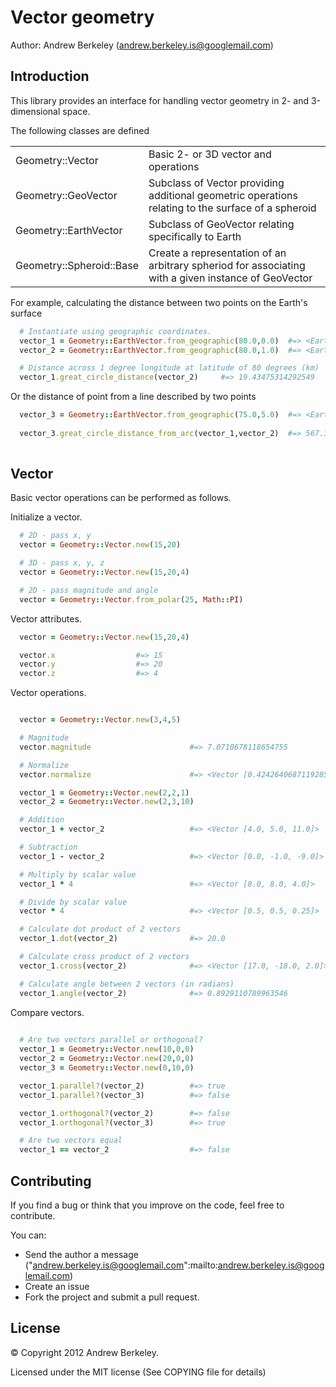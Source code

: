 Vector geometry
========

Author: Andrew Berkeley (andrew.berkeley.is@googlemail.com)

Introduction
------------
This library provides an interface for handling vector geometry in 2- and 3-dimensional space.

The following classes are defined

<table>
  <tr>
    <td>Geometry::Vector</td>
    <td> Basic 2- or 3D vector and operations</td>
  </tr>
  <tr>
    <td>Geometry::GeoVector</td>
    <td>Subclass of Vector providing additional geometric operations relating to the surface of a spheroid</td>
  </tr>
  <tr>
    <td>Geometry::EarthVector</td>
    <td>Subclass of GeoVector relating specifically to Earth</td>
  </tr>
  <tr>
    <td>Geometry::Spheroid::Base</td>
    <td>Create a representation of an arbitrary spheriod for associating with a given instance of GeoVector</td>
  </tr>
</table>

For example, calculating the distance between two points on the Earth's surface

```ruby
  # Instantiate using geographic coordinates.
  vector_1 = Geometry::EarthVector.from_geographic(80.0,0.0)  #=> <EarthVector [1111.1648732245053, 0.0, 6259.542946575613]>
  vector_2 = Geometry::EarthVector.from_geographic(80.0,1.0)  #=> <EarthVector [1110.9956374322653, 19.392500986346672, 6259.542946575613]>

  # Distance across 1 degree longitude at latitude of 80 degrees (km)
  vector_1.great_circle_distance(vector_2)     #=> 19.43475314292549
```

Or the distance of point from a line described by two points
```ruby
  vector_3 = Geometry::EarthVector.from_geographic(75.0,5.0)  #=> <EarthVector [1649.6615168294907, 144.3266813775607, 6138.7656676742445]>
  
  vector_3.great_circle_distance_from_arc(vector_1,vector_2)  #=> 567.3634356328112
 
```

Vector
------

Basic vector operations can be performed as follows.

Initialize a vector.

```ruby
  # 2D - pass x, y
  vector = Geometry::Vector.new(15,20)

  # 3D - pass x, y, z
  vector = Geometry::Vector.new(15,20,4)

  # 2D - pass magnitude and angle 
  vector = Geometry::Vector.from_polar(25, Math::PI)
```

Vector attributes.

```ruby
  vector = Geometry::Vector.new(15,20,4)

  vector.x                  #=> 15
  vector.y                  #=> 20
  vector.z                  #=> 4

```

Vector operations.

```ruby

  vector = Geometry::Vector.new(3,4,5)

  # Magnitude
  vector.magnitude                      #=> 7.0710678118654755

  # Normalize
  vector.normalize                      #=> <Vector [0.4242640687119285, 0.565685424949238, 0.7071067811865475]>

  vector_1 = Geometry::Vector.new(2,2,1)
  vector_2 = Geometry::Vector.new(2,3,10)

  # Addition
  vector_1 + vector_2                   #=> <Vector [4.0, 5.0, 11.0]>

  # Subtraction
  vector_1 - vector_2                   #=> <Vector [0.0, -1.0, -9.0]>

  # Multiply by scalar value
  vector_1 * 4                          #=> <Vector [8.0, 8.0, 4.0]>

  # Divide by scalar value
  vector * 4                            #=> <Vector [0.5, 0.5, 0.25]>

  # Calculate dot product of 2 vectors
  vector_1.dot(vector_2)                #=> 20.0

  # Calculate cross product of 2 vectors
  vector_1.cross(vector_2)              #=> <Vector [17.0, -18.0, 2.0]>

  # Calculate angle between 2 vectors (in radians)
  vector_1.angle(vector_2)              #=> 0.8929110789963546 

```

Compare vectors.

```ruby
  
  # Are two vectors parallel or orthogonal?
  vector_1 = Geometry::Vector.new(10,0,0)
  vector_2 = Geometry::Vector.new(20,0,0)
  vector_3 = Geometry::Vector.new(0,10,0)

  vector_1.parallel?(vector_2)          #=> true
  vector_1.parallel?(vector_3)          #=> false

  vector_1.orthogonal?(vector_2)        #=> false
  vector_1.orthogonal?(vector_3)        #=> true

  # Are two vectors equal
  vector_1 == vector_2                  #=> false
```

Contributing
------------

If you find a bug or think that you improve on the code, feel free to contribute.

You can:

* Send the author a message ("andrew.berkeley.is@googlemail.com":mailto:andrew.berkeley.is@googlemail.com)
* Create an issue
* Fork the project and submit a pull request.


License
-------

© Copyright 2012 Andrew Berkeley.

Licensed under the MIT license (See COPYING file for details)